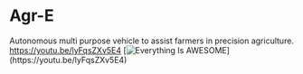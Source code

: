 # Agr-E
Autonomous multi purpose vehicle to assist farmers in precision agriculture.
https://youtu.be/lyFqsZXv5E4
[![Everything Is AWESOME]([https://img.youtube.com/vi/StTqXEQ2l-Y/0.jpg](https://i9.ytimg.com/vi_webp/lyFqsZXv5E4/mqdefault.webp?v=622c54e0&sqp=COjN5aMG&rs=AOn4CLB0s8pw7JgJ46rSibtBPTYtKJgXvg))](https://youtu.be/lyFqsZXv5E4)
